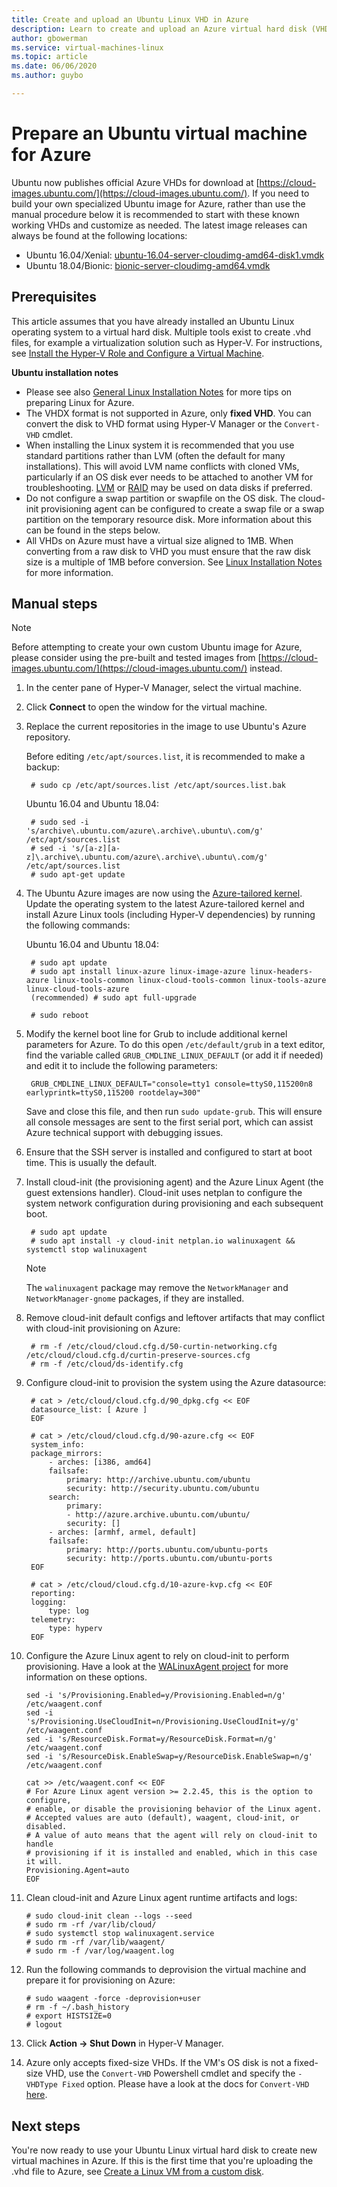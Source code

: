 ```yaml
---
title: Create and upload an Ubuntu Linux VHD in Azure
description: Learn to create and upload an Azure virtual hard disk (VHD) that contains an Ubuntu Linux operating system.
author: gbowerman
ms.service: virtual-machines-linux
ms.topic: article
ms.date: 06/06/2020
ms.author: guybo

---
```

# Prepare an Ubuntu virtual machine for Azure


Ubuntu now publishes official Azure VHDs for download at [https://cloud-images.ubuntu.com/](https://cloud-images.ubuntu.com/). If you need to build your own specialized Ubuntu image for Azure, rather than use the manual procedure below it is recommended to start with these known working VHDs and customize as needed. The latest image releases can always be found at the following locations:

* Ubuntu 16.04/Xenial: [ubuntu-16.04-server-cloudimg-amd64-disk1.vmdk](https://cloud-images.ubuntu.com/releases/xenial/release/ubuntu-16.04-server-cloudimg-amd64-disk1.vmdk)
* Ubuntu 18.04/Bionic: [bionic-server-cloudimg-amd64.vmdk](https://cloud-images.ubuntu.com/bionic/current/bionic-server-cloudimg-amd64.vmdk)

## Prerequisites
This article assumes that you have already installed an Ubuntu Linux operating system to a virtual hard disk. Multiple tools exist to create .vhd files, for example a virtualization solution such as Hyper-V. For instructions, see [Install the Hyper-V Role and Configure a Virtual Machine](https://technet.microsoft.com/library/hh846766.aspx).

**Ubuntu installation notes**

* Please see also [General Linux Installation Notes](create-upload-generic.md#general-linux-installation-notes) for more tips on preparing Linux for Azure.
* The VHDX format is not supported in Azure, only **fixed VHD**.  You can convert the disk to VHD format using Hyper-V Manager or the `Convert-VHD` cmdlet.
* When installing the Linux system it is recommended that you use standard partitions rather than LVM (often the default for many installations). This will avoid LVM name conflicts with cloned VMs, particularly if an OS disk ever needs to be attached to another VM for troubleshooting. [LVM](configure-lvm.md?toc=%2fazure%2fvirtual-machines%2flinux%2ftoc.json) or [RAID](configure-raid.md?toc=%2fazure%2fvirtual-machines%2flinux%2ftoc.json) may be used on data disks if preferred.
* Do not configure a swap partition or swapfile on the OS disk. The cloud-init provisioning agent can be configured to create a swap file or a swap partition on the temporary resource disk. More information about this can be found in the steps below.
* All VHDs on Azure must have a virtual size aligned to 1MB. When converting from a raw disk to VHD you must ensure that the raw disk size is a multiple of 1MB before conversion. See [Linux Installation Notes](create-upload-generic.md#general-linux-installation-notes) for more information.

## Manual steps
> [!NOTE]
> Before attempting to create your own custom Ubuntu image for Azure, please consider using the pre-built and tested images from [https://cloud-images.ubuntu.com/](https://cloud-images.ubuntu.com/) instead.
> 
> 

1. In the center pane of Hyper-V Manager, select the virtual machine.

2. Click **Connect** to open the window for the virtual machine.

3. Replace the current repositories in the image to use Ubuntu's Azure repository.
   
	Before editing `/etc/apt/sources.list`, it is recommended to make a backup:
   
		# sudo cp /etc/apt/sources.list /etc/apt/sources.list.bak

	Ubuntu 16.04 and Ubuntu 18.04:
   
		# sudo sed -i 's/archive\.ubuntu.com/azure\.archive\.ubuntu\.com/g' /etc/apt/sources.list
		# sed -i 's/[a-z][a-z]\.archive\.ubuntu.com/azure\.archive\.ubuntu\.com/g' /etc/apt/sources.list
		# sudo apt-get update


4. The Ubuntu Azure images are now using the [Azure-tailored kernel](https://ubuntu.com/blog/microsoft-and-canonical-increase-velocity-with-azure-tailored-kernel). Update the operating system to the latest Azure-tailored kernel and install Azure Linux tools (including Hyper-V dependencies) by running the following commands:

	Ubuntu 16.04 and Ubuntu 18.04:

        # sudo apt update
        # sudo apt install linux-azure linux-image-azure linux-headers-azure linux-tools-common linux-cloud-tools-common linux-tools-azure linux-cloud-tools-azure
        (recommended) # sudo apt full-upgrade

        # sudo reboot

5. Modify the kernel boot line for Grub to include additional kernel parameters for Azure. To do this open `/etc/default/grub` in a text editor, find the variable called `GRUB_CMDLINE_LINUX_DEFAULT` (or add it if needed) and edit it to include the following parameters:
   
        GRUB_CMDLINE_LINUX_DEFAULT="console=tty1 console=ttyS0,115200n8 earlyprintk=ttyS0,115200 rootdelay=300"

    Save and close this file, and then run `sudo update-grub`. This will ensure all console messages are sent to the first serial port, which can assist Azure technical support with debugging issues.

6. Ensure that the SSH server is installed and configured to start at boot time.  This is usually the default.

7. Install cloud-init (the provisioning agent) and the Azure Linux Agent (the guest extensions handler). Cloud-init uses netplan to configure the system network configuration during provisioning and each subsequent boot.

		# sudo apt update
		# sudo apt install -y cloud-init netplan.io walinuxagent && systemctl stop walinuxagent

   > [!Note]
   >  The `walinuxagent` package may remove the `NetworkManager` and `NetworkManager-gnome` packages, if they are installed.

8. Remove cloud-init default configs and leftover artifacts that may conflict with cloud-init provisioning on Azure:

		# rm -f /etc/cloud/cloud.cfg.d/50-curtin-networking.cfg /etc/cloud/cloud.cfg.d/curtin-preserve-sources.cfg
		# rm -f /etc/cloud/ds-identify.cfg

9. Configure cloud-init to provision the system using the Azure datasource:

		# cat > /etc/cloud/cloud.cfg.d/90_dpkg.cfg << EOF
		datasource_list: [ Azure ]
		EOF

		# cat > /etc/cloud/cloud.cfg.d/90-azure.cfg << EOF
		system_info:
		package_mirrors:
			- arches: [i386, amd64]
			failsafe:
				primary: http://archive.ubuntu.com/ubuntu
				security: http://security.ubuntu.com/ubuntu
			search:
				primary:
				- http://azure.archive.ubuntu.com/ubuntu/
				security: []
			- arches: [armhf, armel, default]
			failsafe:
				primary: http://ports.ubuntu.com/ubuntu-ports
				security: http://ports.ubuntu.com/ubuntu-ports
		EOF

		# cat > /etc/cloud/cloud.cfg.d/10-azure-kvp.cfg << EOF
		reporting:
		logging:
			type: log
		telemetry:
			type: hyperv
		EOF

10. Configure the Azure Linux agent to rely on cloud-init to perform provisioning. Have a look at the [WALinuxAgent project](https://github.com/Azure/WALinuxAgent) for more information on these options.

		sed -i 's/Provisioning.Enabled=y/Provisioning.Enabled=n/g' /etc/waagent.conf
		sed -i 's/Provisioning.UseCloudInit=n/Provisioning.UseCloudInit=y/g' /etc/waagent.conf
		sed -i 's/ResourceDisk.Format=y/ResourceDisk.Format=n/g' /etc/waagent.conf
		sed -i 's/ResourceDisk.EnableSwap=y/ResourceDisk.EnableSwap=n/g' /etc/waagent.conf

		cat >> /etc/waagent.conf << EOF
		# For Azure Linux agent version >= 2.2.45, this is the option to configure,
		# enable, or disable the provisioning behavior of the Linux agent.
		# Accepted values are auto (default), waagent, cloud-init, or disabled.
		# A value of auto means that the agent will rely on cloud-init to handle
		# provisioning if it is installed and enabled, which in this case it will.
		Provisioning.Agent=auto
		EOF

11. Clean cloud-init and Azure Linux agent runtime artifacts and logs:

		# sudo cloud-init clean --logs --seed
		# sudo rm -rf /var/lib/cloud/
		# sudo systemctl stop walinuxagent.service
		# sudo rm -rf /var/lib/waagent/
		# sudo rm -f /var/log/waagent.log

12. Run the following commands to deprovision the virtual machine and prepare it for provisioning on Azure:

		# sudo waagent -force -deprovision+user
		# rm -f ~/.bash_history
		# export HISTSIZE=0
		# logout

13. Click **Action -> Shut Down** in Hyper-V Manager.

14. Azure only accepts fixed-size VHDs. If the VM's OS disk is not a fixed-size VHD, use the `Convert-VHD` Powershell cmdlet and specify the `-VHDType Fixed` option. Please have a look at the docs for `Convert-VHD` [here](https://docs.microsoft.com/en-us/powershell/module/hyper-v/convert-vhd?view=win10-ps).


## Next steps
You're now ready to use your Ubuntu Linux virtual hard disk to create new virtual machines in Azure. If this is the first time that you're uploading the .vhd file to Azure, see [Create a Linux VM from a custom disk](upload-vhd.md#option-1-upload-a-vhd).

